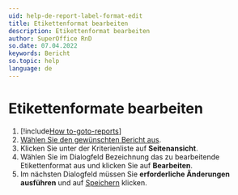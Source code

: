 ```yaml
---
uid: help-de-report-label-format-edit
title: Etikettenformat bearbeiten
description: Etikettenformat bearbeiten
author: SuperOffice RnD
so.date: 07.04.2022
keywords: Bericht
so.topic: help
language: de
---
```


# Etikettenformate bearbeiten

1. [!include[How to-goto-reports](../includes/goto-reports.md)]
1. [Wählen Sie den gewünschten Bericht aus][1].
1. Klicken Sie unter der Kriterienliste auf **Seitenansicht**.
1. Wählen Sie im Dialogfeld Bezeichnung das zu bearbeitende Etikettenformat aus und klicken Sie auf **Bearbeiten**.
1. Im nächsten Dialogfeld müssen Sie **erforderliche Änderungen ausführen** und auf [Speichern][2] klicken.

<!-- Referenced links -->
[1]: ../properties.md
[2]: add-format.md

<!-- Referenced images -->
